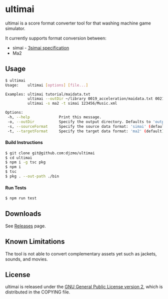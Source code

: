 # ultimai

ultimai is a score format converter tool for that washing machine game simulator. 

It currently supports format conversion between:

- simai - [3simai specification](https://w.atwiki.jp/simai/pages/25.html)
- Ma2

## Usage

``` sh
$ ultimai
Usage:    ultimai [options] [file...]

Examples: ultimai tutorial/maidata.txt
          ultimai --outDir ~/library 0019_acceleration/maidata.txt 0021_fragrance/maidata.txt
          ultimai -s ma2 -t simai 123456/Music.xml

Options:
 -h, --help             Print this message.
 -o, --outDir           Specify the output directory. Defaults to 'output'
 -s, --sourceFormat     Specify the source data format: 'simai' (default), 'ma2'
 -t, --targetFormat     Specify the target data format: 'ma2' (default), 'simai'
```

#### Build Instructions

``` sh
$ git clone git@github.com:djzmo/ultimai
$ cd ultimai
$ npm i -g tsc pkg
$ npm i
$ tsc
$ pkg . --out-path ./bin
```

#### Run Tests

``` sh
$ npm run test
```

## Downloads

See [Releases](https://github.com/djzmo/ultimai/releases) page.

## Known Limitations

The tool is not able to convert complementary assets yet such as jackets, sounds, and movies.

## License

ultimai is released under the 
[GNU General Public License version 2](https://www.gnu.org/licenses/gpl-2.0.txt), 
which is distributed in the COPYING file.

